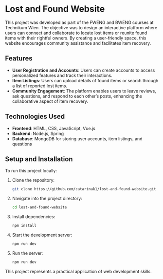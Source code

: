 
# Lost and Found Website

This project was developed as part of the FWENG and BWENG courses at Technikum Wien. The objective was to design an interactive platform where users can connect and collaborate to locate lost items or reunite found items with their rightful owners. By creating a user-friendly space, this website encourages community assistance and facilitates item recovery.

## Features

- **User Registration and Accounts**: Users can create accounts to access personalized features and track their interactions.
- **Item Listings**: Users can upload details of found items or search through a list of reported lost items.
- **Community Engagement**: The platform enables users to leave reviews, ask questions, and respond to each other’s posts, enhancing the collaborative aspect of item recovery.



## Technologies Used

- **Frontend**: HTML, CSS, JavaScript, Vue.js
- **Backend**: Node.js, Spring
- **Database**: MongoDB for storing user accounts, item listings, and questions

## Setup and Installation

To run this project locally:

1. Clone the repository:
    ```bash
    git clone https://github.com/catarinak1/lost-and-found-website.git
    ```
2. Navigate into the project directory:
    ```bash
    cd lost-and-found-website
    ```
3. Install dependencies:
    ```bash
    npm install
    ```
4. Start the development server:
    ```bash
    npm run dev
    ```

5. Run the server:
    ```bash
    npm run dev
    ```
   
This project represents a practical application of web development skills.